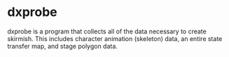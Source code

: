 # dxprobe

dxprobe is a program that collects all of the data necessary to create skirmish. This includes character animation (skeleton) data, an entire state transfer map, and stage polygon data.
